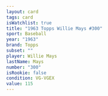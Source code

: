```yaml
---
layout: card
tags: card
isWatchlist: true
title: "1963 Topps Willie Mays #300"
sport: Baseball
year: "1963"
brand: Topps
subset: ""
player: Willie Mays
lastName: Mays
number: "300"
isRookie: false
condition: VG-VGEX
value: 115
---
```

